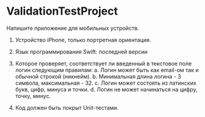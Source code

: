 # ValidationTestProject
Напишите приложение для мобильных устройств.
1. Устройство iPhone, только портретная ориентация.
2. Язык программирования Swift: последней версии
    
3. Которое проверяет, соответствует ли введенный в текстовое поле логин следующим правилам:
a. Логин может быть как email-ом так и обычной строкой (никнейм).
b. Минимальная длина логина - 3 символа, максимальная - 32.
c. Логин может состоять из латинских букв, цифр, минуса и точки.
d. Логин не может начинаться на цифру, точку, минус.
4. Код должен быть покрыт Unit-тестами.
